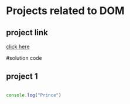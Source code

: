 # Projects related to DOM

## project link
[click here]()

#solution code 

## project 1

```javascript

console.log("Prince")

```